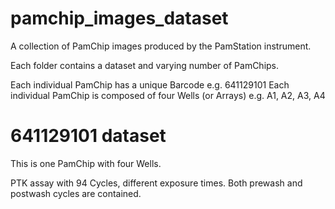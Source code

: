# pamchip_images_dataset
A collection of PamChip images produced by the PamStation instrument.

Each folder contains a dataset and varying number of PamChips.


Each individual PamChip has a unique Barcode e.g. 641129101
Each individual PamChip is composed of four Wells (or Arrays) e.g. A1, A2, A3, A4



# 641129101 dataset

This is one PamChip with four Wells.

PTK assay with 94 Cycles, different exposure times.
Both prewash and postwash cycles are contained.
